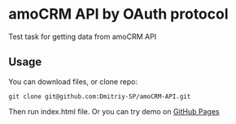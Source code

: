 # amoCRM API by OAuth protocol

Test task for getting data from amoCRM API

## Usage

You can download files, or clone repo:

```
git clone git@github.com:Dmitriy-SP/amoCRM-API.git
```

Then run index.html file.
Or you can try demo on [GitHub Pages](https://dmitriy-sp.github.io/amoCRM-API/)
